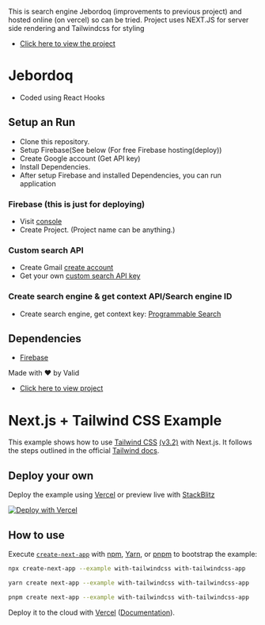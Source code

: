 This is search engine Jebordoq (improvements to previous project) and hosted online (on vercel) so can be tried.
Project uses NEXT.JS for server side rendering and Tailwindcss for styling

- [Click here to view the project](https://google-clone-nextjs-zeta.vercel.app/)

# Jebordoq

- Coded using React Hooks

## Setup an Run

- Clone this repository.
- Setup Firebase(See below (For free Firebase hosting(deploy))
- Create Google account (Get API key)
- Install Dependencies.
- After setup Firebase and installed Dependencies, you can run application

### Firebase (this is just for deploying)

- Visit [console](https://console.firebase.google.com)
- Create Project. (Project name can be anything.)

### Custom search API

- Create Gmail [create account](https://mail.google.com/mail/u/0/)
- Get your own [custom search API key](https://developers.google.com/custom-search/v1/introduction#identify_your_application_to_google_with_api_key)

### Create search engine & get context API/Search engine ID

- Create search engine, get context key: [Programmable Search](https://cse.google.com/cse/create/new)

## Dependencies

- [Firebase](https://firebase.google.com/docs)

Made with :heart: by Valid

- [Click here to view project](https://google-clone-nextjs-zeta.vercel.app/)

# Next.js + Tailwind CSS Example

This example shows how to use [Tailwind CSS](https://tailwindcss.com/) [(v3.2)](https://tailwindcss.com/blog/tailwindcss-v3-2) with Next.js. It follows the steps outlined in the official [Tailwind docs](https://tailwindcss.com/docs/guides/nextjs).

## Deploy your own

Deploy the example using [Vercel](https://vercel.com?utm_source=github&utm_medium=readme&utm_campaign=next-example) or preview live with [StackBlitz](https://stackblitz.com/github/vercel/next.js/tree/canary/examples/with-tailwindcss)

[![Deploy with Vercel](https://vercel.com/button)](https://vercel.com/new/git/external?repository-url=https://github.com/vercel/next.js/tree/canary/examples/with-tailwindcss&project-name=with-tailwindcss&repository-name=with-tailwindcss)

## How to use

Execute [`create-next-app`](https://github.com/vercel/next.js/tree/canary/packages/create-next-app) with [npm](https://docs.npmjs.com/cli/init), [Yarn](https://yarnpkg.com/lang/en/docs/cli/create/), or [pnpm](https://pnpm.io) to bootstrap the example:

```bash
npx create-next-app --example with-tailwindcss with-tailwindcss-app
```

```bash
yarn create next-app --example with-tailwindcss with-tailwindcss-app
```

```bash
pnpm create next-app --example with-tailwindcss with-tailwindcss-app
```

Deploy it to the cloud with [Vercel](https://vercel.com/new?utm_source=github&utm_medium=readme&utm_campaign=next-example) ([Documentation](https://nextjs.org/docs/deployment)).
